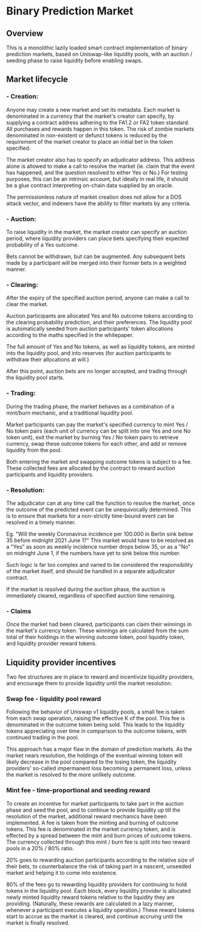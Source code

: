 # Binary Prediction Market

## Overview
This is a monolithic lazily loaded smart contract implementation of binary prediction markets, based on Uniswap-like liquidity pools, with an auction / seeding phase to raise liquidity before enabling swaps.

## Market lifecycle

### - Creation:
Anyone may create a new market and set its metadata. Each market is denominated in a currency that the market's creator can specify, by supplying a contract address adhering to the FA1.2 or FA2 token standard. All purchases and rewards happen in this token. The risk of zombie markets denominated in non-existent or defunct tokens is reduced by the requirement of the market creator to place an initial bet in the token specified.

The market creator also has to specify an adjudicator address. This address alone is allowed to make a call to resolve the market (ie. claim that the event has happened, and the question resolved to either Yes or No.) For testing purposes, this can be an intrinsic account, but ideally in real life, it should be a glue contract interpreting on-chain data supplied by an oracle.

The permissionless nature of market creation does not allow for a DOS attack vector, and indexers have the ability to filter markets by any criteria.

### - Auction:
To raise liquidity in the market, the market creator can specify an auction period, where liquidity providers can place bets specifying their expected probability of a Yes outcome.

Bets cannot be withdrawn, but can be augmented. Any subsequent bets made by a participant will be merged into their former bets in a weighted manner.

### - Clearing:
After the expiry of the specified auction period, anyone can make a call to clear the market. 

Auction participants are allocated Yes and No outcome tokens according to the clearing probability prediction, and their preferences. The liquidity pool is automatically seeded from auction participants' token allocations according to the maths specified in the whitepaper.

The full amount of Yes and No tokens, as well as liquidity tokens, are minted into the liquidity pool, and into reserves (for auction participants to withdraw their allocations at will.)

After this point, auction bets are no longer accepted, and trading through the liquidity pool starts.

### - Trading:
During the trading phase, the market behaves as a combination of a mint/burn mechanic, and a traditional liquidity pool.

Market participants can pay the market's specified currency to mint Yes / No token pairs (each unit of currency can be split into one Yes and one No token unit), exit the market by burning Yes / No token pairs to retrieve currency, swap these outcome tokens for each other, and add or remove liquidity from the pool.

Both entering the market and swapping outcome tokens is subject to a fee. These collected fees are allocated by the contract to reward auction participants and liquidity providers.

### - Resolution:
The adjudicator can at any time call the function to resolve the market, once the outcome of the predicted event can be unequivocally determined. This is to ensure that markets for a non-strictly time-bound event can be resolved in a timely manner.

Eg. "Will the weekly Coronavirus incidence per 100.000 in Berlin sink below 35 before midnight 2021 June 1?" This market would have to be resolved as a "Yes" as soon as weekly incidence number drops below 35, or as a "No" on midnight June 1, if the numbers have yet to sink below this number.

Such logic is far too complex and varied to be considered the responsibility of the market itself, and should be handled in a separate adjudicator contract.

If the market is resolved during the auction phase, the auction is immediately cleared, regardless of specified auction time remaining.

### - Claims
Once the market had been cleared, participants can claim their winnings in the market's currency token. These winnings are calculated from the sum total of their holdings in the winning outcome token, pool liquidity token, and liquidity provider reward tokens.

## Liquidity provider incentives
Two fee structures are in place to reward and incentivize liquidity providers, and encourage them to provide liquidity until the market resolution.

### Swap fee - liquidity pool reward
Following the behavior of Uniswap v1 liquidity pools, a small fee is taken from each swap operation, raising the effective K of the pool. This fee is denominated in the outcome token being sold. This leads to the liquidity tokens appreciating over time in comparison to the outcome tokens, with continued trading in the pool.

This approach has a major flaw in the domain of prediction markets. As the market nears resolution, the holdings of the eventual winning token will likely decrease in the pool compared to the losing token, the liquidity providers' so-called impermanent loss becoming a permanent loss, unless the market is resolved to the more unlikely outcome.

### Mint fee - time-proportional and seeding reward
To create an incentive for market participants to take part in the auction phase and seed the pool, and to continue to provide liquidity up till the resolution of the market, additional reward mechanics have been implemented. A fee is taken from the minting and burning of outcome tokens. This fee is denominated in the market currency token, and is effected by a spread between the mint and burn prices of outcome tokens. The currency collected through this mint / burn fee is split into two reward pools in a 20% / 80% ratio.

20% goes to rewarding auction participants according to the relative size of their bets, to counterbalance the risk of taking part in a nascent, unseeded market and helping it to come into existence.

80% of the fees go to rewarding liquidity providers for continuing to hold tokens in the liquidity pool. Each block, every liquidity provider is allocated newly minted liquidity reward tokens relative to the liquidity they are providing. (Naturally, these rewards are calculated in a lazy manner, whenever a participant executes a liquidity operation.) These reward tokens start to accrue as the market is cleared, and continue accruing until the market is finally resolved.

